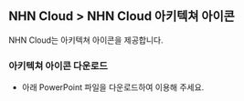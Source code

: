 
## NHN Cloud > NHN Cloud 아키텍쳐 아이콘
NHN Cloud는 아키텍쳐 아이콘을 제공합니다.

### 아키텍쳐 아이콘 다운로드

- 아래 PowerPoint 파일을 다운로드하여 이용해 주세요.
